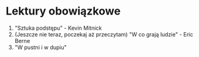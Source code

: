 # Lektury obowiązkowe

1. "Sztuka podstępu" - Kevin Mitnick
2. (Jeszcze nie teraz, poczekaj aż przeczytam) "W co grają ludzie" - Eric Berne
3. "W pustni i w dupiu"